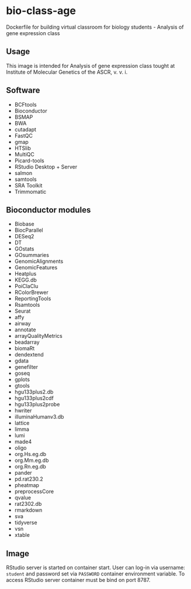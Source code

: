 # bio-class-age
Dockerfile for building virtual classroom for biology students - Analysis of gene expression class

## Usage
This image is intended for Analysis of gene expression class tought at Institute of Molecular Genetics of the ASCR, v. v. i.

## Software
* BCFtools
* Bioconductor
* BSMAP
* BWA
* cutadapt
* FastQC
* gmap
* HTSlib
* MultiQC
* Picard-tools
* RStudio Desktop + Server
* salmon
* samtools
* SRA Toolkit
* Trimmomatic

## Bioconductor modules
* Biobase
* BiocParallel
* DESeq2
* DT
* GOstats
* GOsummaries
* GenomicAlignments
* GenomicFeatures
* Heatplus
* KEGG.db
* PoiClaClu
* RColorBrewer
* ReportingTools
* Rsamtools
* Seurat
* affy
* airway
* annotate
* arrayQualityMetrics
* beadarray
* biomaRt
* dendextend
* gdata
* genefilter
* goseq
* gplots
* gtools
* hgu133plus2.db
* hgu133plus2cdf
* hgu133plus2probe
* hwriter
* illuminaHumanv3.db
* lattice
* limma
* lumi
* made4
* oligo
* org.Hs.eg.db
* org.Mm.eg.db
* org.Rn.eg.db
* pander
* pd.rat230.2
* pheatmap
* preprocessCore
* qvalue
* rat2302.db
* rmarkdown
* sva
* tidyverse
* vsn
* xtable

## Image
RStudio server is started on container start. User can log-in via username: `student` and password set via `PASSWORD` container environment variable. To access RStudio server container must be bind on port 8787.
